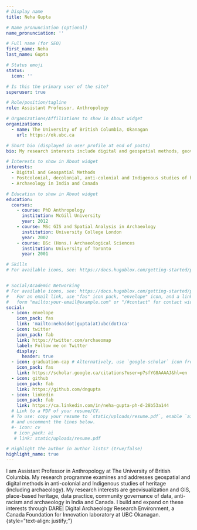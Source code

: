 ```yaml
---
# Display name
title: Neha Gupta

# Name pronunciation (optional)
name_pronunciation: ''

# Full name (for SEO)
first_name: Neha
last_name: Gupta

# Status emoji
status:
  icon: ''

# Is this the primary user of the site?
superuser: true

# Role/position/tagline
role: Assistant Professor, Anthropology

# Organizations/Affiliations to show in About widget
organizations:
  - name: The University of British Columbia, Okanagan
    url: https://ok.ubc.ca

# Short bio (displayed in user profile at end of posts)
bio: My research interests include digital and geospatial methods, geovisualization, data governance, archaeology and cultural heritage.

# Interests to show in About widget
interests:
  - Digital and Geospatial Methods
  - Postcolonial, decolonial, anti-colonial and Indigenous studies of heritage
  - Archaeology in India and Canada

# Education to show in About widget
education:
  courses:
    - course: PhD Anthropology
      institution: McGill University
      year: 2012
    - course: MSc GIS and Spatial Analysis in Archaeology
      institution: University College London
      year: 2002
    - course: BSc (Hons.) Archaeological Sciences
      institution: University of Toronto
      year: 2001

# Skills
# For available icons, see: https://docs.hugoblox.com/getting-started/page-builder/#icons


# Social/Academic Networking
# For available icons, see: https://docs.hugoblox.com/getting-started/page-builder/#icons
#   For an email link, use "fas" icon pack, "envelope" icon, and a link in the
#   form "mailto:your-email@example.com" or "/#contact" for contact widget.
social:
  - icon: envelope
    icon_pack: fas
    link: 'mailto:neha(dot)gupta(at)ubc(dot)ca'
  - icon: twitter
    icon_pack: fab
    link: https://twitter.com/archaeomap
    label: Follow me on Twitter
    display:
      header: true
  - icon: graduation-cap # Alternatively, use `google-scholar` icon from `ai` icon pack
    icon_pack: fas
    link: https://scholar.google.ca/citations?user=p7sfYG8AAAAJ&hl=en
  - icon: github
    icon_pack: fab
    link: https://github.com/dngupta
  - icon: linkedin
    icon_pack: fab
    link: https://ca.linkedin.com/in/neha-gupta-ph-d-28b53a144 
  # Link to a PDF of your resume/CV.
  # To use: copy your resume to `static/uploads/resume.pdf`, enable `ai` icons in `params.yaml`,
  # and uncomment the lines below.
  #- icon: cv
   # icon_pack: ai
   # link: static/uploads/resume.pdf

# Highlight the author in author lists? (true/false)
highlight_name: true
---
```


I am Assistant Professor in Anthropology at The University of British Columbia. My research programme examines and addresses geospatial and digital methods in anti-colonial and Indigenous studies of heritage (including archaeology). My research interests are geovisualization and GIS, place-based heritage, data practice, community governance of data, anti-racism and archaeology in India and Canada. I build and expand on these interests through DARE| Digital Archaeology Research Environment, a Canada Foundation for Innovation laboratory at UBC Okanagan.
{style="text-align: justify;"}
